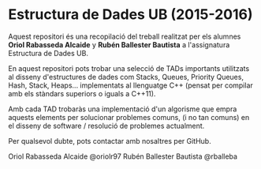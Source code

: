 # Estructura de Dades UB (2015-2016)

Aquest repositori és una recopilació del treball realitzat per els alumnes **Oriol Rabasseda Alcaide** y **Rubén Ballester Bautista** a l'assignatura Estructura de Dades UB.

En aquest repositori pots trobar una selecció de TADs importants utilitzats al disseny d'estructures de dades com Stacks, Queues, Priority Queues, Hash, Stack, Heaps... implementats al llenguatge C++ (pensat per compilar amb els stàndars superiors o iguals a C++11).

Amb cada TAD trobaràs una implementació d'un algorisme que empra aquests elements per solucionar problemes comuns, (i no tan comuns) en el disseny de software / resolució de problemes actualment.

Per qualsevol dubte, pots contactar amb nosaltres per GitHub.

Oriol Rabasseda Alcaide @oriolr97
Rubén Ballester Bautista @rballeba



